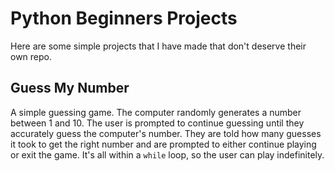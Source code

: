 # Python Beginners Projects
Here are some simple projects that I have made that don't deserve their own repo. 

## Guess My Number
A simple guessing game. The computer randomly generates a number between 1 and 10. The user is prompted to continue guessing until they accurately guess the computer's number. They are told how many guesses it took to get the right number and are prompted to either continue playing or exit the game. It's all within a `while` loop, so the user can play indefinitely.